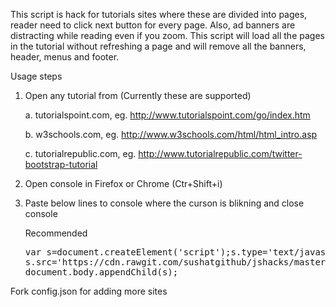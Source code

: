 This script is hack for tutorials sites where these are divided into pages, reader need to click next button for every page. Also, ad banners are distracting while reading even if you zoom. This script will load all the pages in the tutorial without refreshing a page and will remove all the banners, header, menus and footer.

Usage steps

1.  Open any tutorial from (Currently these are supported)

    a.  tutorialspoint.com, eg. http://www.tutorialspoint.com/go/index.htm
    
    b.  w3schools.com, eg. http://www.w3schools.com/html/html_intro.asp
    
    c.  tutorialrepublic.com, eg. http://www.tutorialrepublic.com/twitter-bootstrap-tutorial
    
2.  Open console in Firefox or Chrome (Ctr+Shift+i)
3.  Paste below lines to console where the curson is blikning and close console

    Recommended
    <pre>
    var s=document.createElement('script');s.type='text/javascript';
    s.src='https://cdn.rawgit.com/sushatgithub/jshacks/master/tutorialshack.min.js';
    document.body.appendChild(s);
    </pre>


Fork config.json for adding more sites 
